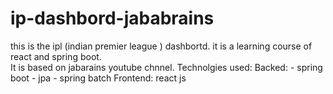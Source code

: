 # ip-dashbord-jababrains
this is the ipl (indian premier league ) dashbortd. it is a learning course of react and spring boot.   
It is based on jabarains youtube chnnel. 
Technolgies  used: 
Backed: - spring boot 
        - jpa 
        - spring batch 
Frontend: react js
